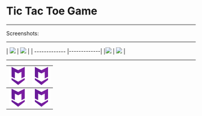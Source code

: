 # Tic Tac Toe Game

***

Screenshots:

***


| <img src="https://github.com/iuriishamkin/COMP2160_TicTacToe/blob/master/screenshots/Screenshot_20151119-114025.png?raw=true" 
width="200">      | <img src="https://github.com/iuriishamkin/COMP2160_TicTacToe/blob/master/screenshots/Screenshot_20151119-114137.png?raw=true" width="200">         |
| ------------- |-------------|
|<img src="https://github.com/iuriishamkin/COMP2160_TicTacToe/blob/master/screenshots/Screenshot_20151119-114152.png?raw=true" width="200">     | <img src="https://github.com/iuriishamkin/COMP2160_TicTacToe/blob/master/screenshots/Screenshot_20151119-115212.png?raw=true" width="200" > |


***

 ![alt text](https://github.com/adam-p/markdown-here/raw/master/src/common/images/icon48.png "Logo Title Text 1")|![alt text](https://github.com/adam-p/markdown-here/raw/master/src/common/images/icon48.png "Logo Title Text 1") 
--- | --- 
![alt text](https://github.com/adam-p/markdown-here/raw/master/src/common/images/icon48.png "Logo Title Text 1")| ![alt text](https://github.com/adam-p/markdown-here/raw/master/src/common/images/icon48.png "Logo Title Text 1")

